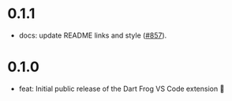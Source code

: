 # 0.1.1

- docs: update README links and style ([#857](https://github.com/VeryGoodOpenSource/dart_frog/pull/857)).

# 0.1.0

- feat: Initial public release of the Dart Frog VS Code extension 🎉
